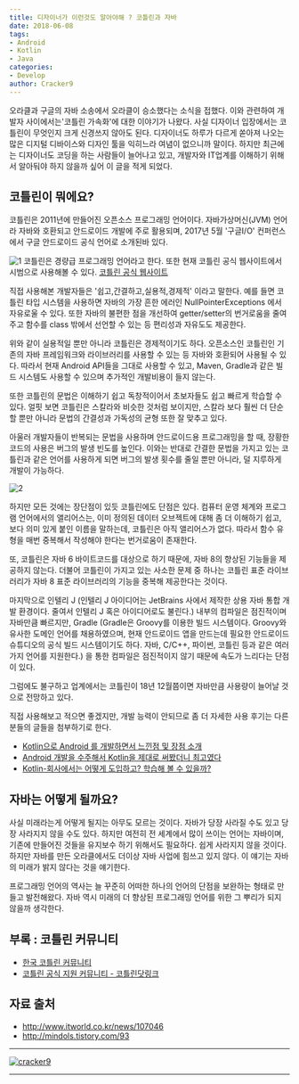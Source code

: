 ```yaml
---
title: 디자이너가 이런것도 알아야해 ? 코틀린과 자바
date: 2018-06-08
tags:
- Android
- Kotlin
- Java
categories:
- Develop
author: Cracker9
---
```


오라클과 구글의 자바 소송에서 오라클이 승소했다는 소식을 접했다.
이와 관련하여 개발자 사이에서는'코틀린 가속화'에 대한 이야기가 나왔다.
사실 디자이너 입장에서는 코틀린이 무엇인지 크게 신경쓰지 않아도 된다.
디자이너도 하루가 다르게 쏟아져 나오는 많은 디지털 디바이스와 디자인 툴을 익히느라 여념이 없으니까 말이다.
하지만 최근에는 디자이너도 코딩을 하는 사람들이 늘어나고 있고, 개발자와 IT업계를 이해하기 위해서 알아둬야 하지 않을까 싶어 이 글을 적게 되었다.

## 코틀린이 뭐에요?
코틀린은 2011년에 만들어진 오픈소스 프로그래밍 언어이다.
자바가상머신(JVM) 언어라 자바와 호환되고 안드로이드 개발에 주로 활용되며,
2017년 5월 '구글I/O' 컨퍼런스에서 구글 안드로이드 공식 언어로 소개된바 있다.

![1](https://i0.wp.com/blog.inflearn.com/wp-content/uploads/2017/07/kotlin.png?fit=768%2C500)
코틀린은 경량급 프로그래밍 언어라고 한다.
또한 현재 코틀린 공식 웹사이트에서 시범으로 사용해볼 수 있다.
[코틀린 공식 웹사이트](https://try.kotlinlang.org/)


직접 사용해본 개발자들은 '쉽고,간결하고,실용적,경제적' 이라고 말한다.
예를 들면 코틀린 타입 시스템을 사용하면 자바의 가장 흔한 에러인 NullPointerExceptions 에서 자유로울 수 있다.
또한 자바의 불편한 점을 개선하여 getter/setter의 번거로움을 줄여주고 함수를 class 밖에서 선언할 수 있는 등 편리성과 자유도도 제공한다.

위와 같이 실용적일 뿐만 아니라 코틀린은 경제적이기도 하다.
오픈소스인 코틀린인 기존의 자바 프레임워크와 라이브러리를 사용할 수 있는 등 자바와
호환되어 사용될 수 있다. 따라서 현재 Android API들을 그대로 사용할 수 있고, Maven, Gradle과 같은 빌드 시스템도 사용할 수 있으며 추가적인 개발비용이 들지 않는다.

또한 코틀린의 문법은 이해하기 쉽고 독창적이어서 초보자들도 쉽고 빠르게 학습할 수 있다.
얼핏 보면 코틀린은 스칼라와 비슷한 것처럼 보이지만, 스칼라 보다 훨씬 더 단순할 뿐만 아니라 문법의 간결성과 가독성의 균형 또한 잘 맞추고 있다.

아울러 개발자들이 반복되는 문법을 사용하며 안드로이드용 프로그래밍을 할 때, 장황한 코드의 사용은 버그의 발생 빈도를 높인다. 이와는 반대로 간결한 문법을 가지고 있는 코틀린과 같은 언어를 사용하게 되면 버그의 발생 횟수를 줄일 뿐만 아니라, 덜 지루하게 개발이 가능하다.

![2](http://files.idg.co.kr/itworld/image/2016/10/convert-java-to-kotlin-100740033-large.jpg)

하지만 모든 것에는 장단점이 있듯 코틀린에도 단점은 있다.
컴퓨터 운영 체계와 프로그램 언어에서의 앨리어스는, 이미 정의된 데이터 오브젝트에 대해 좀 더 이해하기 쉽고, 보다 의미 있게 붙인 이름을 말하는데, 코틀린은 아직 앨리어스가 없다. 따라서 함수 유형을 매번 중복해서 작성해야 한다는 번거로움이 존재한다.

또, 코틀린은 자바 6 바이트코드를 대상으로 하기 때문에, 자바 8의 향상된 기능들을 제공하지 않는다. 더불어 코틀린이 가지고 있는 사소한 문제 중 하나는 코틀린 표준 라이브러리가 자바 8 표준 라이브러리의 기능을 중복해 제공한다는 것이다.

마지막으로 인텔리 J (인텔리 J 아이디어는 JetBrains 사에서 제작한 상용 자바 통합 개발 환경이다. 줄여서 인텔리 J 혹은 아이디어로도 불린다.) 내부의 컴파일은 점진적이며 자바만큼 빠르지만, Gradle (Gradle은 Groovy를 이용한 빌드 시스템이다. Groovy와 유사한 도메인 언어를 채용하였으며, 현재 안드로이드 앱을 만드는데 필요한 안드로이드 슈튜디오의 공식 빌드 시스템이기도 하다. 자바, C/C++, 파이썬, 코틀린 등과 같은 여러가지 언어를 지원한다.) 을 통한 컴파일은 점진적이지 않기 때문에 속도가 느리다는 단점이 있다.

그럼에도 불구하고 업계에서는 코틀린이 18년 12월쯤이면 자바만큼 사용량이 늘어날 것으로 전망하고 있다.

직접 사용해보고 적으면 좋겠지만, 개발 능력이 안되므로 좀 더 자세한 사용 후기는 다른 분들의 글들을 첨부하기로 한다.
* [Kotlin으로 Android 를 개발하면서 느낀점 및 장점 소개](https://medium.com/@lazysoul/android-kotlin%EC%9C%BC%EB%A1%9C-%EA%B0%9C%EB%B0%9C%ED%95%98%EB%A9%B4%EC%84%9C-%EB%8A%90%EB%82%80%EC%A0%90-7756c46a2b1e/)
* [Android 개발을 수주해서 Kotlin을 제대로 써봤더니 최고였다](https://gist.github.com/Hazealign/1bbc586ded1649a8f08f/)
* [Kotlin-회사에서는 어떻게 도입하고? 학습해 볼 수 있을까?](https://thdev.tech/kotlin/android/2018/01/02/Kotlin-Learning-and-Introduction.html)


## 자바는 어떻게 될까요?
사실 미래라는게 어떻게 될지는 아무도 모르는 것이다.
자바가 당장 사라질 수도 있고 당장 사라지지 않을 수도 있다.
하지만 여전히 전 세계에서 많이 쓰이는 언어는 자바이며, 기존에 만들어진 것들을 유지보수 하기 위해서도 필요하다. 쉽게 사라지지 않을 것이다.
하지만 자바를 만든 오라클에서도 더이상 자바 사업에 힘쓰고 있지 않다.
이 얘기는 자바의 미래가 밝지 않다는 것을 얘기한다.

프로그래밍 언어의 역사는 늘 꾸준히 어떠한 하나의 언어의 단점을 보완하는 형태로 만들고 발전해왔다. 자바 역시 미래의 더 향상된 프로그래밍 언어를 위한 그 뿌리가 되지 않을까 생각한다.

## 부록 : 코틀린 커뮤니티
* [한국 코틀린 커뮤니티](http://kotlin.kr/)
* [코틀린 공식 지원 커뮤니티 - 코틀린닷링크](https://kotlin.link/)

## 자료 출처
* http://www.itworld.co.kr/news/107046
* http://mindols.tistory.com/93

_____
 <a href="http://www.cracker9.io?utm_medium=cpc&utm_source=blog_origin&utm_campaign=0.11.x&utm_content=Kotlin_Java" onclick="gtag('event', 'button click', {'event_category': 'Homepage','event_label': 'Kotlin Java'});">![cracker9](/img/Logo/Cracker9_Symbollogo.png?raw=true)</a>
_____
